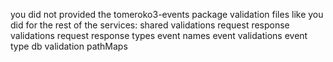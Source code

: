 you did not provided the tomeroko3-events package validation files like you did for the rest of the services: 
shared validations
request response validations
request response types
event names
event validations
event type
db validation
pathMaps